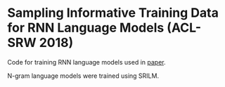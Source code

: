 # Sampling Informative Training Data for RNN Language Models (ACL-SRW 2018)
Code for training RNN language models used in [paper](https://www.aclweb.org/anthology/P18-3002.pdf).

N-gram language models were trained using SRILM.
